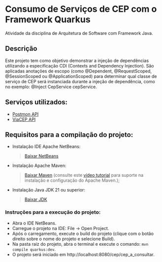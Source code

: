 # Consumo de Serviços de CEP com o Framework Quarkus
Atividade da disciplina de Arquitetura de Software com Framework Java.

## Descrição
Este projeto tem como objetivo demonstrar a injeção de dependências utilizando a especificação CDI (Contexts and Dependency Injection). São aplicadas anotações de escopo (como @Dependent, @RequestScoped, @SessionScoped ou @ApplicationScoped) para determinar qual classe de serviço de CEP será instanciada durante a injeção de dependência, como no exemplo: @Inject CepService cepService.

## Serviços utilizados:
- [Postmon API](https://api.postmon.com.br)
- [ViaCEP API](https://viacep.com.br)

## Requisitos para a compilação do projeto:
- Instalação IDE Apache NetBeans:
  > [Baixar NetBeans](https://netbeans.apache.org/front/main/download/)
- Instalação Apache Maven:
  > [Baixar Maven](https://maven.apache.org/download.cgi) (consulte este [vídeo tutorial](https://www.youtube.com/watch?v=-ucX5w8Zm8s) para suporte na instalação e configuração do Apache Maven.);
- Instalação Java JDK 21 ou superior:
  > [Baixar JDK](https://www.oracle.com/java/technologies/downloads/)

### Instruções para a execução do projeto:
- Abra o IDE NetBeans.
- Carregue o projeto na IDE: File -> Open Project.
- Após o carregamento, execute o build do projeto (clique com o botão direito sobre o nome do projeto e selecione Build).
- Na pasta raiz do projeto, abra o terminal e execute o comando: `mvn compile quarkus:dev`.
- O projeto será iniciado em http://localhost:8080/cep/cep_a_consultar.

